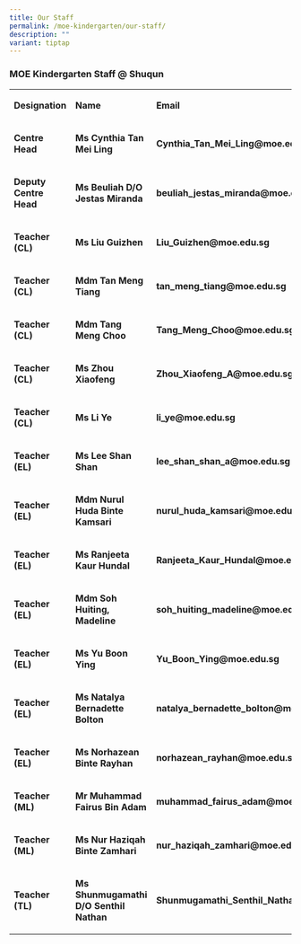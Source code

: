 ```yaml
---
title: Our Staff
permalink: /moe-kindergarten/our-staff/
description: ""
variant: tiptap
---
```

<h3><strong>MOE Kindergarten Staff @ Shuqun</strong></h3><table><tbody><tr><td rowspan="1" colspan="1"><p><strong>Designation</strong></p></td><td rowspan="1" colspan="1"><p><strong>Name</strong></p></td><td rowspan="1" colspan="1"><p><strong>Email</strong></p></td></tr><tr><td rowspan="1" colspan="1"><p><strong>Centre Head</strong></p></td><td rowspan="1" colspan="1"><p><strong>Ms Cynthia Tan Mei Ling</strong></p></td><td rowspan="1" colspan="1"><p><strong>Cynthia_Tan_Mei_Ling@moe.edu.sg</strong></p></td></tr><tr><td rowspan="1" colspan="1"><p><strong>Deputy Centre Head</strong></p></td><td rowspan="1" colspan="1"><p><strong>Ms Beuliah D/O Jestas Miranda</strong></p></td><td rowspan="1" colspan="1"><p><strong>beuliah_jestas_miranda@moe.edu.sg</strong></p></td></tr><tr><td rowspan="1" colspan="1"><p><strong>Teacher (CL)</strong></p></td><td rowspan="1" colspan="1"><p><strong>Ms Liu Guizhen</strong></p></td><td rowspan="1" colspan="1"><p><strong>Liu_Guizhen@moe.edu.sg</strong></p></td></tr><tr><td rowspan="1" colspan="1"><p><strong>Teacher (CL)</strong></p></td><td rowspan="1" colspan="1"><p><strong>Mdm Tan Meng Tiang</strong></p></td><td rowspan="1" colspan="1"><p><strong>tan_meng_tiang@moe.edu.sg</strong></p></td></tr><tr><td rowspan="1" colspan="1"><p><strong>Teacher (CL)</strong></p></td><td rowspan="1" colspan="1"><p><strong>Mdm Tang Meng Choo</strong></p></td><td rowspan="1" colspan="1"><p><strong>Tang_Meng_Choo@moe.edu.sg</strong></p></td></tr><tr><td rowspan="1" colspan="1"><p><strong>Teacher (CL)</strong></p></td><td rowspan="1" colspan="1"><p><strong>Ms Zhou Xiaofeng</strong></p></td><td rowspan="1" colspan="1"><p><strong>Zhou_Xiaofeng_A@moe.edu.sg</strong></p></td></tr><tr><td rowspan="1" colspan="1"><p><strong>Teacher (CL)</strong></p></td><td rowspan="1" colspan="1"><p><strong>Ms Li Ye</strong></p></td><td rowspan="1" colspan="1"><p><strong>li_ye@moe.edu.sg</strong></p></td></tr><tr><td rowspan="1" colspan="1"><p><strong>Teacher (EL)</strong></p></td><td rowspan="1" colspan="1"><p><strong>Ms Lee Shan Shan</strong></p></td><td rowspan="1" colspan="1"><p><strong>lee_shan_shan_a@moe.edu.sg</strong></p></td></tr><tr><td rowspan="1" colspan="1"><p><strong>Teacher (EL)</strong></p></td><td rowspan="1" colspan="1"><p><strong>Mdm Nurul Huda Binte Kamsari</strong></p></td><td rowspan="1" colspan="1"><p><strong>nurul_huda_kamsari@moe.edu.sg</strong></p></td></tr><tr><td rowspan="1" colspan="1"><p><strong>Teacher (EL)</strong></p></td><td rowspan="1" colspan="1"><p><strong>Ms Ranjeeta Kaur Hundal</strong></p></td><td rowspan="1" colspan="1"><p><strong>Ranjeeta_Kaur_Hundal@moe.edu.sg</strong></p></td></tr><tr><td rowspan="1" colspan="1"><p><strong>Teacher (EL)</strong></p></td><td rowspan="1" colspan="1"><p><strong>Mdm Soh Huiting, Madeline</strong></p></td><td rowspan="1" colspan="1"><p><strong>soh_huiting_madeline@moe.edu.sg</strong></p></td></tr><tr><td rowspan="1" colspan="1"><p><strong>Teacher (EL)</strong></p></td><td rowspan="1" colspan="1"><p><strong>Ms Yu Boon Ying</strong></p></td><td rowspan="1" colspan="1"><p><strong>Yu_Boon_Ying@moe.edu.sg</strong></p></td></tr><tr><td rowspan="1" colspan="1"><p><strong>Teacher (EL)</strong></p></td><td rowspan="1" colspan="1"><p><strong>Ms Natalya Bernadette Bolton</strong></p></td><td rowspan="1" colspan="1"><p><strong>natalya_bernadette_bolton@moe.edu.sg</strong></p></td></tr><tr><td rowspan="1" colspan="1"><p><strong>Teacher (EL)</strong></p></td><td rowspan="1" colspan="1"><p><strong>Ms Norhazean Binte Rayhan</strong></p></td><td rowspan="1" colspan="1"><p><strong>norhazean_rayhan@moe.edu.sg</strong></p></td></tr><tr><td rowspan="1" colspan="1"><p><strong>Teacher (ML)</strong></p></td><td rowspan="1" colspan="1"><p><strong>Mr Muhammad Fairus Bin Adam</strong></p></td><td rowspan="1" colspan="1"><p><strong>muhammad_fairus_adam@moe.edu.sg</strong></p></td></tr><tr><td rowspan="1" colspan="1"><p><strong>Teacher (ML)</strong></p></td><td rowspan="1" colspan="1"><p><strong>Ms Nur Haziqah Binte Zamhari</strong></p></td><td rowspan="1" colspan="1"><p><strong>nur_haziqah_zamhari@moe.edu.sg</strong></p></td></tr><tr><td rowspan="1" colspan="1"><p><strong>Teacher (TL)</strong></p></td><td rowspan="1" colspan="1"><p><strong>Ms Shunmugamathi D/O Senthil Nathan</strong></p></td><td rowspan="1" colspan="1"><p><strong>Shunmugamathi_Senthil_Nathan@moe.edu.sg</strong></p></td></tr></tbody></table><p></p>